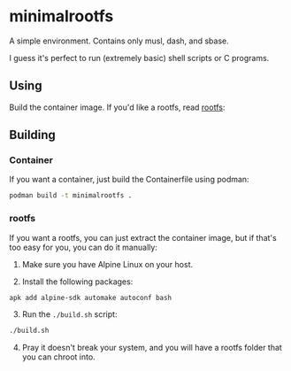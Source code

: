 # minimalrootfs

A simple environment. Contains only musl, dash, and sbase.

I guess it's perfect to run (extremely basic) shell scripts or C programs.

## Using

Build the container image. If you'd like a rootfs, read [rootfs](#rootfs):

## Building

### Container

If you want a container, just build the Containerfile using podman:

```sh
podman build -t minimalrootfs .
```

### rootfs

If you want a rootfs, you can just extract the container image, but if that's too easy for you, you can do it manually:

1. Make sure you have Alpine Linux on your host.

2. Install the following packages:

```sh
apk add alpine-sdk automake autoconf bash
```

3. Run the `./build.sh` script:

```sh
./build.sh
```

4. Pray it doesn't break your system, and you will have a rootfs folder that you can chroot into.
